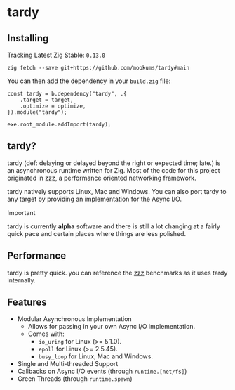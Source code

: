 # tardy 

## Installing
Tracking Latest Zig Stable: `0.13.0`
```
zig fetch --save git+https://github.com/mookums/tardy#main
```

You can then add the dependency in your `build.zig` file:
```zig
const tardy = b.dependency("tardy", .{
    .target = target,
    .optimize = optimize,
}).module("tardy");

exe.root_module.addImport(tardy);
```

## tardy?
tardy (def: delaying or delayed beyond the right or expected time; late.) is an asynchronous runtime written for Zig. Most of the code for this project originated in [zzz]("https://github.com/mookums/zzz"), a performance oriented networking framework.

tardy natively supports Linux, Mac and Windows. You can also port tardy to any target by providing an implementation for the Async I/O.

> [!IMPORTANT]
> tardy is currently **alpha** software and there is still a lot changing at a fairly quick pace and certain places where things are less polished.

## Performance
tardy is pretty quick. you can reference the [zzz]("https://github.com/mookums/zzz") benchmarks as it uses tardy internally.

## Features
- Modular Asynchronous Implementation
    - Allows for passing in your own Async I/O implementation.
    - Comes with:
        - `io_uring` for Linux (>= 5.1.0).
        - `epoll` for Linux (>= 2.5.45).
        - `busy_loop` for Linux, Mac and Windows.
- Single and Multi-threaded Support
- Callbacks on Async I/O events (through `runtime.[net/fs]`)
- Green Threads (through `runtime.spawn`)
